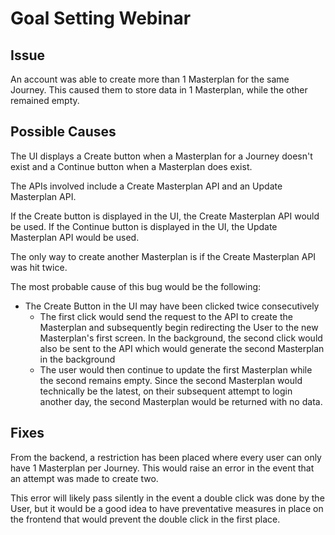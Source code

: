 
# Goal Setting Webinar

## Issue
An account was able to create more than 1 Masterplan for the same Journey. This caused them to store data in 1 Masterplan, while the other remained empty.

## Possible Causes
The UI displays a Create button when a Masterplan for a Journey doesn't exist and a Continue button when a Masterplan does exist.

The APIs involved include a Create Masterplan API and an Update Masterplan API. 

If the Create button is displayed in the UI, the Create Masterplan API would be used. If the Continue button is displayed in the UI, the Update Masterplan API would be used.

The only way to create another Masterplan is if the Create Masterplan API was hit twice.

The most probable cause of this bug would be the following:
* The Create Button in the UI may have been clicked twice consecutively
    * The first click would send the request to the API to create the Masterplan and subsequently begin redirecting the User to the new Masterplan's first screen. In the background, the second click would also be sent to the API which would generate the second Masterplan in the background
    * The user would then continue to update the first Masterplan while the second remains empty. Since the second Masterplan would technically be the latest, on their subsequent attempt to login another day, the second Masterplan would be returned with no data.

## Fixes
From the backend, a restriction has been placed where every user can only have 1 Masterplan per Journey. This would raise an error in the event that an attempt was made to create two. 

This error will likely pass silently in the event a double click was done by the User, but it would be a good idea to have preventative measures in place on the frontend that would prevent the double click in the first place.
